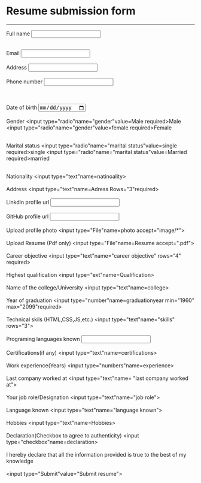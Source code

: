 <!DOCTYPE html>
<html lang="en">
<head>
  <meta charset="UTF-8">
  <meta name="viewport" content="width=device-width, initial-scale=1.0">
  <title>Resume form</title>
</head>
<body>
  <h1>Resume submission form</h1>
  <hr/>
<form>
  <label>Full name</label>
  <input type="text" name="full name">
  <br><br/>

  <label>Email</label>
  <input type="text" name="Email">
  <br><br/>
  <label>Address</label>
  <input type="text" name="Address">
  <br><br/>
  <label>Phone number</label>
  <input type="integer" name="phone number">

  <br><br/>
  <label>Date of birth</label>
  <input type="Date" name="Date of birth">
  <br><br/>
  <label>Gender</label>
  <input type="radio"name="gender"value=Male required>Male
  <input type="radio"name="gender"value=female required>Female
  <br></br>
  
  <label>Marital status</label>
  <input type="radio"name="marital status"value=single required>single
  <input type="radio"name="marital status"value=Married required>married
  <br></br>

  <label>Nationality</label>
  <input type="text"name=natinoality>
  <br></br>
  <label>Address</label>
  <input type="text"name=Adress Rows="3"required></textarea>
  <br></br>
  <label>Linkdin profile url</label>
  <input type="url" name="Linkdin">
  <br></br>
  <label>GitHub profile url</label>
  <input type="url" name="Github">
  <br></br>
  <label>Upload profile photo</label>
  <input type="File"name=photo accept="image/*">
  <br></br>
  <label>Upload Resume (Pdf only)</label>
  <input type="File"name=Resume accept=".pdf">
  <br> </br>
  <label>Career objective</label>
  <input type="text"name="career objective" rows="4" required></textarea>
  <br></br>
  <label>Highest qualification</label>
<input type="ext"name=Qualification>
<br></br>
<label>Name of the college/University</label>
<input type="text"name=college>
<br></br>
<label>Year of graduation</label>
<input type="number"name=graduationyear min="1960" max="2099"required>
<br></br>
<label>Technical skils (HTML,CSS,JS,etc.)</label>
<input type="text"name="skills" rows="3">
<br></br>
<label>Programing languages known</label>
<input type="text" name="languages" rows="3">
<br></br>
<label>Certifications(if any)</label>
<input type="text"name=certifications>
<br></br>
<label>Work experience(Years)</label>
<input type="numbers"name=experience>
<br></br>
<label>Last company worked at</label>
<input type="text"name= "last company worked at">
<br></br>
<label>Your job role/Designation</label>
<input type="text"name="job role">
<br></br>
<label>Language known</label>
<input type="text"name="language known">
<br></br>
<label>Hobbies</label>
<input type="text"name=Hobbies>
<br></br>
<label>Declaration(Checkbox to agree to authenticity)</label>
<input type="checkbox"name=declaration>
<br></br>
        I hereby declare that all the information provided is true to the best of my knowledge
<br></br>
<input type="Submit"value="Submit resume">
</form>



  
</body>
</html>
